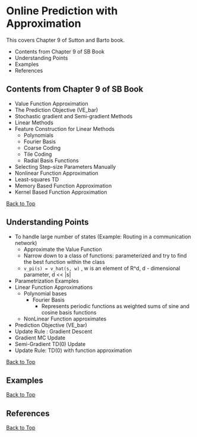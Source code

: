 
# Online Prediction with Approximation
This covers Chapter 9 of Sutton and Barto book.
- Contents from Chapter 9 of SB Book
- Understanding Points
- Examples
- References


## Contents from Chapter 9 of SB Book
- Value Function Approximation
- The Prediction Objective (VE_bar)
- Stochastic gradient and Semi-gradient Methods
- Linear Methods
- Feature Construction for Linear Methods
  - Polynomials
  - Fourier Basis
  - Coarse Coding
  - Tile Coding
  - Radial Basis Functions
- Selecting Step-size Parameters Manually
- Nonlinear Function Approximation
- Least-squares TD
- Memory Based Function Approximation
- Kernel Based Function Approximation 

[Back to Top](https://github.com/kkm24132/ReinforcementLearning/blob/main/06_Approximation/ReadMe.md#online-prediction-with-approximation)

## Understanding Points
- To handle large number of states (Example: Routing in a communication network)
  - Approximate the Value Function
  - Narrow down to a class of functions: parameterized and try to find the best function within the class
  - ```v_pi(s) = v_hat(s, w)``` , w is an element of R^d, d - dimensional parameter, d << |s|
- Parametrization Examples
- Linear Function Approximations
  - Polynomial bases 
    - Fourier Basis
      - Represents periodic functions as weighted sums of sine and cosine basis functions
  - NonLinear Function approximates
- Prediction Objective (VE_bar)
- Update Rule : Gradient Descent
- Gradient MC Update
- Semi-Gradient TD(0) Update
- Update Rule: TD(0) with function approximation

[Back to Top](https://github.com/kkm24132/ReinforcementLearning/blob/main/06_Approximation/ReadMe.md#online-prediction-with-approximation)


## Examples


[Back to Top](https://github.com/kkm24132/ReinforcementLearning/blob/main/06_Approximation/ReadMe.md#online-prediction-with-approximation)

## References


[Back to Top](https://github.com/kkm24132/ReinforcementLearning/blob/main/06_Approximation/ReadMe.md#online-prediction-with-approximation)


